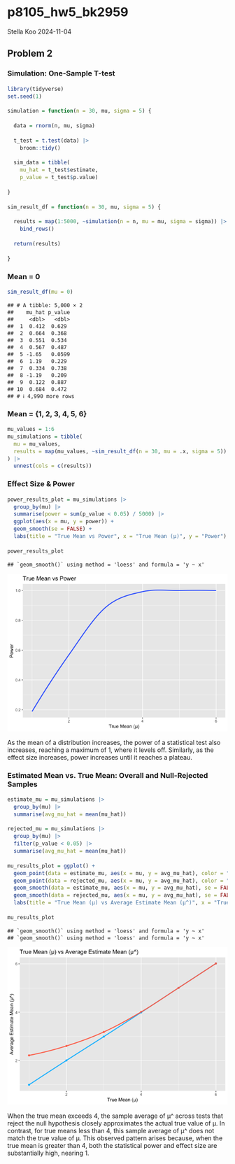 p8105_hw5_bk2959
================
Stella Koo
2024-11-04

## Problem 2

### Simulation: One-Sample T-test

``` r
library(tidyverse)
set.seed(1)

simulation = function(n = 30, mu, sigma = 5) {
  
  data = rnorm(n, mu, sigma)
  
  t_test = t.test(data) |>
    broom::tidy()
  
  sim_data = tibble(
    mu_hat = t_test$estimate,
    p_value = t_test$p.value)

}

sim_result_df = function(n = 30, mu, sigma = 5) {
  
  results = map(1:5000, ~simulation(n = n, mu = mu, sigma = sigma)) |>
    bind_rows()
  
  return(results)
  
}
```

### Mean = 0

``` r
sim_result_df(mu = 0)
```

    ## # A tibble: 5,000 × 2
    ##    mu_hat p_value
    ##     <dbl>   <dbl>
    ##  1  0.412  0.629 
    ##  2  0.664  0.368 
    ##  3  0.551  0.534 
    ##  4  0.567  0.487 
    ##  5 -1.65   0.0599
    ##  6  1.19   0.229 
    ##  7  0.334  0.738 
    ##  8 -1.19   0.209 
    ##  9  0.122  0.887 
    ## 10  0.684  0.472 
    ## # ℹ 4,990 more rows

### Mean = {1, 2, 3, 4, 5, 6}

``` r
mu_values = 1:6
mu_simulations = tibble(
  mu = mu_values,
  results = map(mu_values, ~sim_result_df(n = 30, mu = .x, sigma = 5)) 
) |>
  unnest(cols = c(results))
```

### Effect Size & Power

``` r
power_results_plot = mu_simulations |> 
  group_by(mu) |>
  summarise(power = sum(p_value < 0.05) / 5000) |>
  ggplot(aes(x = mu, y = power)) +
  geom_smooth(se = FALSE) +
  labs(title = "True Mean vs Power", x = "True Mean (µ)", y = "Power")

power_results_plot
```

    ## `geom_smooth()` using method = 'loess' and formula = 'y ~ x'

![](p8105_hw5_bk2959_files/figure-gfm/unnamed-chunk-4-1.png)<!-- -->

As the mean of a distribution increases, the power of a statistical test
also increases, reaching a maximum of 1, where it levels off. Similarly,
as the effect size increases, power increases until it reaches a
plateau.

### Estimated Mean vs. True Mean: Overall and Null-Rejected Samples

``` r
estimate_mu = mu_simulations |>
  group_by(mu) |>
  summarise(avg_mu_hat = mean(mu_hat))

rejected_mu = mu_simulations |>
  group_by(mu) |>
  filter(p_value < 0.05) |>
  summarise(avg_mu_hat = mean(mu_hat))
  
mu_results_plot = ggplot() +
  geom_point(data = estimate_mu, aes(x = mu, y = avg_mu_hat), color = "deepskyblue") +
  geom_point(data = rejected_mu, aes(x = mu, y = avg_mu_hat), color = "coral1") +
  geom_smooth(data = estimate_mu, aes(x = mu, y = avg_mu_hat), se = FALSE, color = "deepskyblue") +
  geom_smooth(data = rejected_mu, aes(x = mu, y = avg_mu_hat), se = FALSE, color = "coral1") +
  labs(title = "True Mean (µ) vs Average Estimate Mean (µ^)", x = "True Mean (µ)", y = "Average Estimate Mean (µ^)")

mu_results_plot
```

    ## `geom_smooth()` using method = 'loess' and formula = 'y ~ x'
    ## `geom_smooth()` using method = 'loess' and formula = 'y ~ x'

![](p8105_hw5_bk2959_files/figure-gfm/unnamed-chunk-5-1.png)<!-- -->

When the true mean exceeds 4, the sample average of µ^ across tests that
reject the null hypothesis closely approximates the actual true value of
µ. In contrast, for true means less than 4, this sample average of µ^
does not match the true value of µ. This observed pattern arises
because, when the true mean is greater than 4, both the statistical
power and effect size are substantially high, nearing 1.
